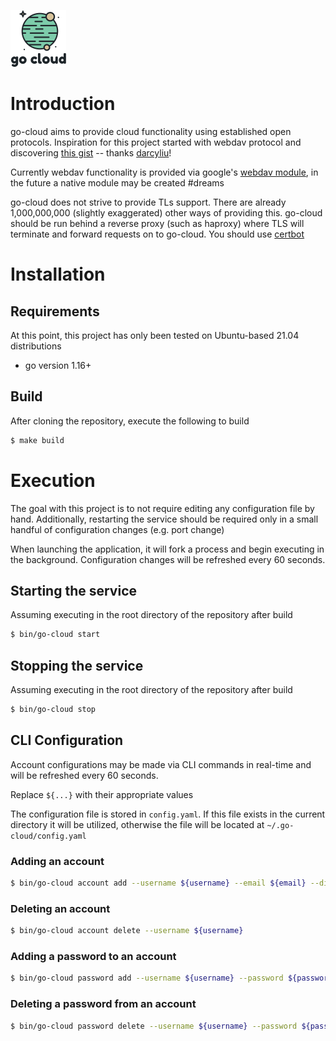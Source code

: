 ![free logo from freelogodesign.org](./img/56928cea69e34e27b2eb76d4eabf81a1.png "go-cloud logo")

# Introduction
go-cloud aims to provide cloud functionality using established open protocols. Inspiration for this project started with webdav protocol and discovering [this gist](https://gist.github.com/darcyliu/336f4b0dd573cda2f5df339a74db0446) -- thanks [darcyliu](https://github.com/darcyliu/)!

Currently webdav functionality is provided via google's [webdav module](https://pkg.go.dev/golang.org/x/net/webdav), in the future a native module may be created #dreams

go-cloud does not strive to provide TLs support. There are already 1,000,000,000 (slightly exaggerated) other ways of providing this. go-cloud should be run behind a reverse proxy (such as haproxy) where TLS will terminate and forward requests on to go-cloud. You should use [certbot](https://certbot.eff.org/)

# Installation

## Requirements

At this point, this project has only been tested on Ubuntu-based 21.04 distributions

* go version 1.16+

## Build

After cloning the repository, execute the following to build

```bash
$ make build
```

# Execution
The goal with this project is to not require editing any configuration file by hand. Additionally, restarting the service should be required only in a small handful of configuration changes (e.g. port change)

When launching the application, it will fork a process and begin executing in the background. Configuration changes will be refreshed every 60 seconds.

## Starting the service

Assuming executing in the root directory of the repository after build

```bash
$ bin/go-cloud start
```

## Stopping the service

Assuming executing in the root directory of the repository after build

```bash
$ bin/go-cloud stop
```

## CLI Configuration

Account configurations may be made via CLI commands in real-time and will be refreshed every 60 seconds.

Replace `${...}` with their appropriate values

The configuration file is stored in `config.yaml`. If this file exists in the current directory it will be utilized, otherwise the file will be located at `~/.go-cloud/config.yaml`

### Adding an account

```bash
$ bin/go-cloud account add --username ${username} --email ${email} --directory ${webdav_directory}
```

### Deleting an account

```bash
$ bin/go-cloud account delete --username ${username}
```

### Adding a password to an account

```bash
$ bin/go-cloud password add --username ${username} --password ${password} --description ${description}
```

### Deleting a password from an account

```bash
$ bin/go-cloud password delete --username ${username} --password ${password}
```


